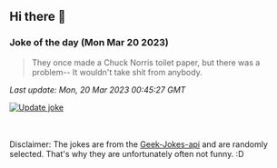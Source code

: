 ## Hi there 👋

### Joke of the day (Mon Mar 20 2023)
<!-- joke -->
>They once made a Chuck Norris toilet paper, but there was a problem-- It wouldn't take shit from anybody.
<!-- /joke -->

*Last update: Mon, 20 Mar 2023 00:45:27 GMT*

[![Update joke](https://github.com/nclskfm/nclskfm/actions/workflows/joke.yml/badge.svg)](https://github.com/nclskfm/nclskfm/actions/workflows/joke.yml)

<br><br>
Disclaimer: The jokes are from the [Geek-Jokes-api](https://github.com/sameerkumar18/geek-joke-api) and are randomly selected. That's why they are unfortunately often not funny. :D
